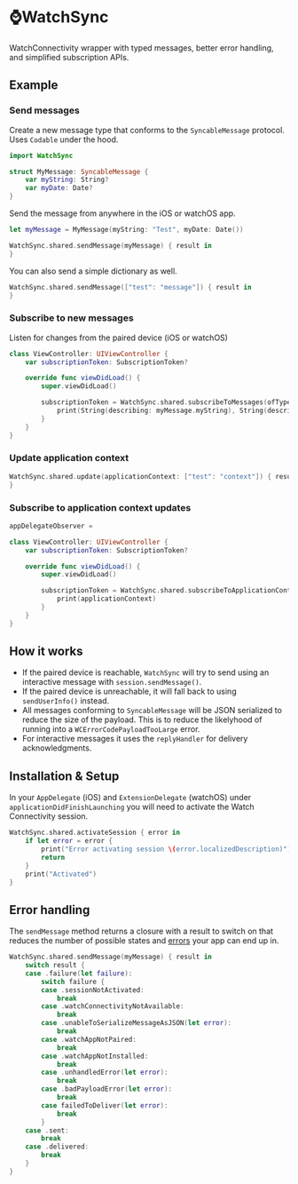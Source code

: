 # ⌚️WatchSync

WatchConnectivity wrapper with typed messages, better error handling, and simplified subscription APIs.

## Example

### Send messages

Create a new message type that conforms to the `SyncableMessage` protocol. Uses `Codable` under the hood.

```swift
import WatchSync

struct MyMessage: SyncableMessage {
    var myString: String?
    var myDate: Date?
}
```

Send the message from anywhere in the iOS or watchOS app.

```swift
let myMessage = MyMessage(myString: "Test", myDate: Date())

WatchSync.shared.sendMessage(myMessage) { result in
}
```

You can also send a simple dictionary as well.

```swift
WatchSync.shared.sendMessage(["test": "message"]) { result in
}
```

### Subscribe to new messages

Listen for changes from the paired device (iOS or watchOS)

```swift
class ViewController: UIViewController {
    var subscriptionToken: SubscriptionToken?

    override func viewDidLoad() {
        super.viewDidLoad()

        subscriptionToken = WatchSync.shared.subscribeToMessages(ofType: MyMessage.self) { myMessage in
            print(String(describing: myMessage.myString), String(describing: myMessage.myDate))
        }
    }
}
```

### Update application context

```swift
WatchSync.shared.update(applicationContext: ["test": "context"]) { result in
}
```

### Subscribe to application context updates

```swift
appDelegateObserver = 

class ViewController: UIViewController {
    var subscriptionToken: SubscriptionToken?

    override func viewDidLoad() {
        super.viewDidLoad()

        subscriptionToken = WatchSync.shared.subscribeToApplicationContext { applicationContext in
            print(applicationContext)
        }
    }
}
```

## How it works

* If the paired device is reachable, `WatchSync` will try to send using an interactive message with `session.sendMessage()`.
* If the paired device is unreachable, it will fall back to using `sendUserInfo()` instead.
* All messages conforming to `SyncableMessage` will be JSON serialized to reduce the size of the payload. This is to reduce the likelyhood of running into a `WCErrorCodePayloadTooLarge` error.
* For interactive messages it uses the `replyHandler` for delivery acknowledgments.

## Installation & Setup

In your `AppDelegate` (iOS) and `ExtensionDelegate` (watchOS) under `applicationDidFinishLaunching` you will need to activate the Watch Connectivity session.

```swift
WatchSync.shared.activateSession { error in
    if let error = error {
        print("Error activating session \(error.localizedDescription)")
        return
    }
    print("Activated")
}
```

## Error handling

The `sendMessage` method returns a closure with a result to switch on that reduces the number of possible states and [errors](https://developer.apple.com/documentation/watchconnectivity/wcerror) your app can end up in.

```swift
WatchSync.shared.sendMessage(myMessage) { result in
    switch result {
    case .failure(let failure):
        switch failure {
        case .sessionNotActivated:
            break
        case .watchConnectivityNotAvailable:
            break
        case .unableToSerializeMessageAsJSON(let error):
            break
        case .watchAppNotPaired:
            break
        case .watchAppNotInstalled:
            break
        case .unhandledError(let error):
            break
        case .badPayloadError(let error):
            break
        case failedToDeliver(let error):
            break
        }
    case .sent:
        break
    case .delivered:
        break
    }
}
```
